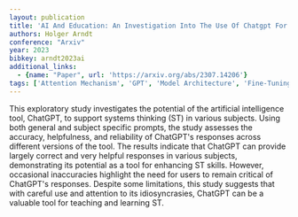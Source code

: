 ```yaml
---
layout: publication
title: 'AI And Education: An Investigation Into The Use Of Chatgpt For Systems Thinking'
authors: Holger Arndt
conference: "Arxiv"
year: 2023
bibkey: arndt2023ai
additional_links:
  - {name: "Paper", url: 'https://arxiv.org/abs/2307.14206'}
tags: ['Attention Mechanism', 'GPT', 'Model Architecture', 'Fine-Tuning', 'Prompting', 'Reinforcement Learning']
---
```

This exploratory study investigates the potential of the artificial
intelligence tool, ChatGPT, to support systems thinking (ST) in various
subjects. Using both general and subject specific prompts, the study assesses
the accuracy, helpfulness, and reliability of ChatGPT's responses across
different versions of the tool. The results indicate that ChatGPT can provide
largely correct and very helpful responses in various subjects, demonstrating
its potential as a tool for enhancing ST skills. However, occasional
inaccuracies highlight the need for users to remain critical of ChatGPT's
responses. Despite some limitations, this study suggests that with careful use
and attention to its idiosyncrasies, ChatGPT can be a valuable tool for
teaching and learning ST.
